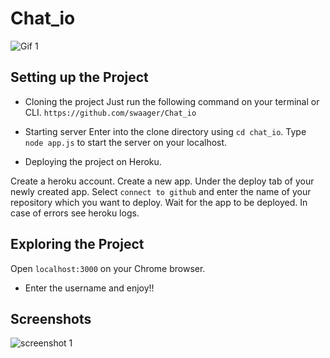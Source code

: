 # Chat_io
 ![Gif 1](https://media.giphy.com/media/P2sqgk8fykRzi/giphy.gif)

## Setting up the Project

- Cloning the project
Just run the following command on your terminal or CLI.
``` https://github.com/swaager/Chat_io ```


- Starting server
Enter into the clone directory using ``` cd chat_io ```.
Type ``` node app.js ``` to start the server on your localhost.

- Deploying the project on Heroku.

Create a heroku account. 
Create a new app. 
Under the deploy tab of your newly created app.
Select ``` connect to github ``` and enter the name of your repository which you want to deploy. 
Wait for the app to be deployed.
In case of errors see heroku logs.

## Exploring the Project

Open ``` localhost:3000 ``` on your Chrome browser.

- Enter the username  and enjoy!!

## Screenshots
![screenshot 1](https://github.com/swaager/Chat_io/blob/master/chat_io.png)
